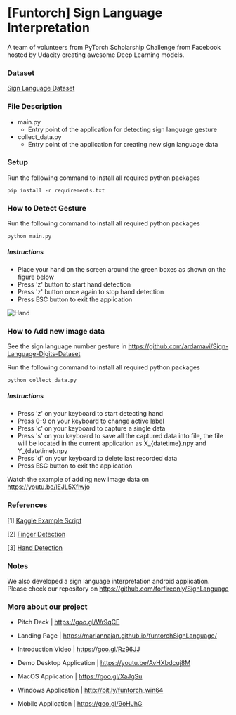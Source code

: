 # [Funtorch] Sign Language Interpretation

A team of volunteers from PyTorch Scholarship Challenge from Facebook hosted by Udacity creating awesome Deep Learning models.

### Dataset
[Sign Language Dataset](https://www.kaggle.com/kumawatmanish/deep-learning-sign-language-dataset/data)

### File Description
- main.py
    - Entry point of the application for detecting sign language gesture
- collect_data.py
    - Entry point of the application for creating new sign language data

### Setup
Run the following command to install all required python packages
```console
pip install -r requirements.txt
```

### How to Detect Gesture
Run the following command to install all required python packages
```console
python main.py
```

##### Instructions
- Place your hand on the screen around the green boxes as shown on the figure below
- Press 'z' button to start hand detection
- Press 'z' button once again to stop hand detection
- Press ESC button to exit the application

![Hand](https://res.cloudinary.com/practicaldev/image/fetch/s--iIEtBPzW--/c_limit%2Cf_auto%2Cfl_progressive%2Cq_auto%2Cw_880/https://thepracticaldev.s3.amazonaws.com/i/aaijxoqwmrkyx8epxq4t.png "Hand Histogram")

### How to Add new image data
See the sign language number gesture in https://github.com/ardamavi/Sign-Language-Digits-Dataset

Run the following command to install all required python packages
```console
python collect_data.py
```

##### Instructions
- Press 'z' on your keyboard to start detecting hand
- Press 0-9 on your keyboard to change active label
- Press 'c' on your keyboard to capture a single data
- Press 's' on you keyboard to save all the captured data into file, the file will be located in the current application as X_{datetime}.npy and Y_{datetime}.npy
- Press 'd' on your keyboard to delete last recorded data
- Press ESC button to exit the application

Watch the example of adding new image data on https://youtu.be/lEJL5Xflwjo

### References
[1] [Kaggle Example Script](https://www.kaggle.com/kumawatmanish/deep-learning-sign-language-dataset/code)

[2] [Finger Detection](https://github.com/amarlearning/Finger-Detection-and-Tracking)

[3] [Hand Detection](https://github.com/sashagaz/Hand_Detection)

### Notes
We also developed a sign language interpretation android application. Please check our repository on https://github.com/forfireonly/SignLanguage

### More about our project
- Pitch Deck | https://goo.gl/Wr9qCF

- Landing Page | https://mariannajan.github.io/funtorchSignLanguage/

- Introduction Video | https://goo.gl/Rz96JJ

- Demo Desktop Application | https://youtu.be/AvHXbdcuj8M

- MacOS Application | https://goo.gl/XaJgSu

- Windows Application | http://bit.ly/funtorch_win64

- Mobile Application | https://goo.gl/9oHJhG
